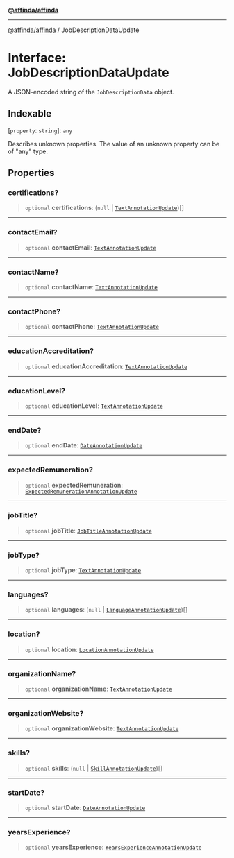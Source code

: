 [**@affinda/affinda**](../README.md)

***

[@affinda/affinda](../globals.md) / JobDescriptionDataUpdate

# Interface: JobDescriptionDataUpdate

A JSON-encoded string of the `JobDescriptionData` object.

## Indexable

\[`property`: `string`\]: `any`

Describes unknown properties. The value of an unknown property can be of "any" type.

## Properties

### certifications?

> `optional` **certifications**: (`null` \| [`TextAnnotationUpdate`](TextAnnotationUpdate.md))[]

***

### contactEmail?

> `optional` **contactEmail**: [`TextAnnotationUpdate`](TextAnnotationUpdate.md)

***

### contactName?

> `optional` **contactName**: [`TextAnnotationUpdate`](TextAnnotationUpdate.md)

***

### contactPhone?

> `optional` **contactPhone**: [`TextAnnotationUpdate`](TextAnnotationUpdate.md)

***

### educationAccreditation?

> `optional` **educationAccreditation**: [`TextAnnotationUpdate`](TextAnnotationUpdate.md)

***

### educationLevel?

> `optional` **educationLevel**: [`TextAnnotationUpdate`](TextAnnotationUpdate.md)

***

### endDate?

> `optional` **endDate**: [`DateAnnotationUpdate`](DateAnnotationUpdate.md)

***

### expectedRemuneration?

> `optional` **expectedRemuneration**: [`ExpectedRemunerationAnnotationUpdate`](ExpectedRemunerationAnnotationUpdate.md)

***

### jobTitle?

> `optional` **jobTitle**: [`JobTitleAnnotationUpdate`](JobTitleAnnotationUpdate.md)

***

### jobType?

> `optional` **jobType**: [`TextAnnotationUpdate`](TextAnnotationUpdate.md)

***

### languages?

> `optional` **languages**: (`null` \| [`LanguageAnnotationUpdate`](LanguageAnnotationUpdate.md))[]

***

### location?

> `optional` **location**: [`LocationAnnotationUpdate`](LocationAnnotationUpdate.md)

***

### organizationName?

> `optional` **organizationName**: [`TextAnnotationUpdate`](TextAnnotationUpdate.md)

***

### organizationWebsite?

> `optional` **organizationWebsite**: [`TextAnnotationUpdate`](TextAnnotationUpdate.md)

***

### skills?

> `optional` **skills**: (`null` \| [`SkillAnnotationUpdate`](SkillAnnotationUpdate.md))[]

***

### startDate?

> `optional` **startDate**: [`DateAnnotationUpdate`](DateAnnotationUpdate.md)

***

### yearsExperience?

> `optional` **yearsExperience**: [`YearsExperienceAnnotationUpdate`](YearsExperienceAnnotationUpdate.md)
